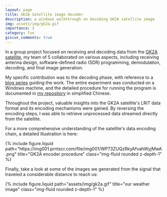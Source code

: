 ```yaml
---
layout: page
title: GK2A Satellite image decoder
description: a windows walkthrough on decoding GK2A satellite image
img: assets/img/gk2a.gif
importance: 3
category: fun
giscus_comments: true
---
```


In a group project focused on receiving and decoding data from the [GK2A satellite](https://nmsc.kma.go.kr/enhome/html/base/cmm/selectPage.do?page=satellite.gk2a.intro), my team of 5 collaborated on various aspects, including receiving antenna design, software-defined radio (SDR) programming, demodulation, decoding, and final image generation.

My specific contribution was to the decoding phase, with reference to a [blog series](https://lucasteske.dev/satcom-projects/satellite-projects) guiding the work. The entire experiment was conducted on a Windows machine, and the detailed procedure for running the program is documented in [my repository](https://github.com/ykchong45/GK2A-Satellite-Data-Decode) in simplified Chinese.

Throughout the project, valuable insights into the GK2A satellite's LRIT data format and its encoding mechanisms were gained. By reversing the encoding steps, I was able to retrieve unprocessed data streamed directly from the satellite.

For a more comprehensive understanding of the satellite's data encoding chain, a detailed illustration is here:

<div class="row">
    <div class="col-sm mt-3 mt-md-0">
        {% include figure.liquid path="https://img001.prntscr.com/file/img001/WP73ZUQzRkyAfvahWyjMwA.png" title="GK2A encoder procedure" class="img-fluid rounded z-depth-1" %}
    </div>
</div>

Finally, take a look at some of the images we generated from the signal that traveled a considerable distance to reach us:

<div class="row justify-content-center">
    {% include figure.liquid path="assets/img/gk2a.gif" title="our weather image" class="img-fluid rounded z-depth-1" %}
</div>
